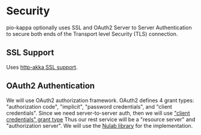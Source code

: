 # Security

pio-kappa optionally uses SSL and OAuth2 Server to Server Authentication to secure both ends of the Transport level Security (TLS) connection.

## SSL Support

Uses [http-akka SSL support](http://doc.akka.io/docs/akka-http/current/scala/http/server-side-https-support.html).

## OAuth2 Authentication

We will use OAuth2 authorization framework. OAuth2 defines 4 grant types: "authorization code", "implicit", "password credentials", and "client credentials". Since we need server-to-server auth, then we will use ["client credentials" grant type](https://tools.ietf.org/html/rfc6749#section-4.4) Thus our rest service will be a "resource server" and "authorization server". We will use the [Nulab library](https://github.com/nulab/scala-oauth2-provider) for the implementation.  
